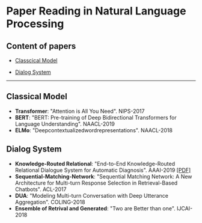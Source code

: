 Paper Reading in Natural Language Processing  
=================


Content of papers
---------------------
* [Classcical Model](https://github.com/ZhanHaolan316/NLP-PaperReading/tree/master/papers/classical%20model)

* [Dialog System](https://github.com/ZhanHaolan316/NLP-PaperReading/tree/master/papers/dialog-system)
_____________________



Classical Model
---------------------
* **Transformer**: "Attention is All You Need". NIPS-2017
* **BERT**: "BERT: Pre-training of Deep Bidirectional Transformers for Language Understanding". NAACL-2019
* **ELMo**: "Deepcontextualizedwordrepresentations". NAACL-2018




Dialog System
---------------------  
* **Knowledge-Routed Relational**: "End-to-End Knowledge-Routed Relational Dialogue System for Automatic Diagnosis". AAAI-2019 [[PDF]](https://github.com/ZhanHaolan316/NLP-PaperReading/blob/master/papers/dialog-system/AAAI2019-End-to-EndKnowledge-RoutedRelationalDialogueSystemfor%20AutomaticDiagnosis.pdf)
* **Sequential-Matching-Network**: "Sequential Matching Network: A New Architecture for Multi-turn Response Selection in Retrieval-Based Chatbots". ACL-2017
* **DUA**: "Modeling Multi-turn Conversation with Deep Utterance Aggregation". COLING-2018
* **Ensemble of Retrival and Generated**: "Two are Better than one". IJCAI-2018

